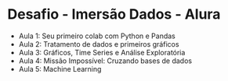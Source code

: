 # Desafio - Imersão Dados - Alura

- Aula 1: Seu primeiro colab com Python e Pandas
- Aula 2: Tratamento de dados e primeiros gráficos
- Aula 3: Gráficos, Time Series e Análise Exploratória
- Aula 4: Missão Impossível: Cruzando bases de dados
- Aula 5: Machine Learning

